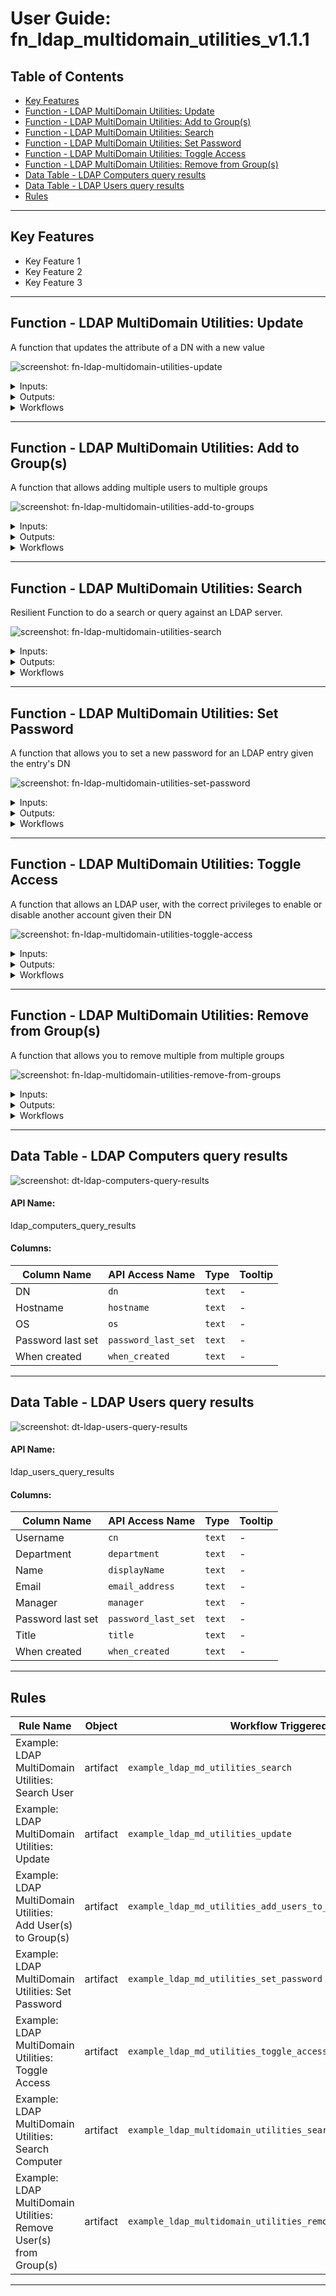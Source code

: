 <!--
  This User README.md is generated by running:
  "resilient-sdk docgen -p fn_ldap_multidomain_utilities --user-guide"

  It is best edited using a Text Editor with a Markdown Previewer. VS Code
  is a good example. Checkout https://guides.github.com/features/mastering-markdown/
  for tips on writing with Markdown

  If you make manual edits and run docgen again, a .bak file will be created

  Store any screenshots in the "doc/screenshots" directory and reference them like:
  ![screenshot: screenshot_1](./screenshots/screenshot_1.png)
-->

# **User Guide:** fn_ldap_multidomain_utilities_v1.1.1

## Table of Contents
- [Key Features](#key-features)
- [Function - LDAP MultiDomain Utilities: Update](#function---ldap-multidomain-utilities-update)
- [Function - LDAP MultiDomain Utilities: Add to Group(s)](#function---ldap-multidomain-utilities-add-to-groups)
- [Function - LDAP MultiDomain Utilities: Search](#function---ldap-multidomain-utilities-search)
- [Function - LDAP MultiDomain Utilities: Set Password](#function---ldap-multidomain-utilities-set-password)
- [Function - LDAP MultiDomain Utilities: Toggle Access](#function---ldap-multidomain-utilities-toggle-access)
- [Function - LDAP MultiDomain Utilities: Remove from Group(s)](#function---ldap-multidomain-utilities-remove-from-groups)
- [Data Table - LDAP Computers query results](#data-table---ldap-computers-query-results)
- [Data Table - LDAP Users query results](#data-table---ldap-users-query-results)
- [Rules](#rules)

---

## Key Features
<!--
  List the Key Features of the Integration
-->
* Key Feature 1
* Key Feature 2
* Key Feature 3

---

## Function - LDAP MultiDomain Utilities: Update
A function that updates the attribute of a DN with a new value

 ![screenshot: fn-ldap-multidomain-utilities-update ](./screenshots/fn-ldap-multidomain-utilities-update.png)

<details><summary>Inputs:</summary>
<p>

| Name | Type | Required | Example | Tooltip |
| ---- | :--: | :------: | ------- | ------- |
| `ldap_md_attribute_name` | `text` | Yes | `-` | The name of the LDAP attribute |
| `ldap_md_attribute_values` | `text` | Yes | `"['value1', 'value2', 'value3']"` | List (as a string representation) of the new attribute values |
| `ldap_md_dn` | `text` | Yes | `-` | Distinguished Name of entry you want to access |
| `ldap_md_domain_name` | `text` | Yes | `-` | A domain name as in app.config which the ldap action is executed. |

</p>
</details>

<details><summary>Outputs:</summary>
<p>

```python
results = {
    # TODO: Copy and paste an example of the Function Output within this code block.
    # To view the output of a Function, run resilient-circuits in DEBUG mode and invoke the Function. 
    # The Function results will be printed in the logs: "resilient-circuits run --loglevel=DEBUG"
}
```

</p>
</details>

<details><summary>Workflows</summary>

  <details><summary>Example Pre-Process Script:</summary>
  <p>

  ```python
  # Once the LDAP MultiDomain Utilities: Search completes, get the DN of the first entry
# which will be the DN of the account you want to update. Then set
# the name of the attribute to update and list the values

inputs.ldap_md_domain_name = 'domain1'
inputs.ldap_md_dn = workflow.properties.search_output["entries"][0]["dn"]
inputs.ldap_md_attribute_name = "homePhone"
inputs.ldap_md_attribute_values = "['081111111']"
# inputs.ldap_md_attribute_values = "['081111111', '082222222']"
  ```

  </p>
  </details>

  <details><summary>Example Post-Process Script:</summary>
  <p>

  ```python
  # If the function is successful in updating the value of the attribute,
# a note is added to the incident

if (results.success):
  noteText = """<br><i style="color: #979ca3">LDAP MultiDomain Utilities: Update workflow <u>complete</u>:</i>
                    An LDAP Attribute has been updated
                    <b>Attribute:</b> {0}
                    <b>New Value(s):</b> {1}
                    <b>DN:</b> '{2}'""".format(results.attribute_name, results.attribute_values, results.user_dn)
  
  incident.addNote(helper.createRichText(noteText))
  ```

  </p>
  </details>

</details>

---
## Function - LDAP MultiDomain Utilities: Add to Group(s)
A function that allows adding multiple users to multiple groups

 ![screenshot: fn-ldap-multidomain-utilities-add-to-groups ](./screenshots/fn-ldap-multidomain-utilities-add-to-groups.png)

<details><summary>Inputs:</summary>
<p>

| Name | Type | Required | Example | Tooltip |
| ---- | :--: | :------: | ------- | ------- |
| `ldap_md_domain_name` | `text` | Yes | `-` | A domain name as in app.config which the ldap action is executed. |
| `ldap_md_multiple_group_dn` | `text` | Yes | `"['dn=Accounts Group,dc=example,dc=com', 'dn=IT Group,dc=example,dc=com']"` | List (represented as a string) of each DN of the related groups |
| `ldap_md_multiple_user_dn` | `text` | Yes | `"['dn=tom smith,dc=example,dc=com', 'dn=ted smith,dc=example,dc=com']"` | List (represented as a string) of each DN of the users |

</p>
</details>

<details><summary>Outputs:</summary>
<p>

```python
results = {
    # TODO: Copy and paste an example of the Function Output within this code block.
    # To view the output of a Function, run resilient-circuits in DEBUG mode and invoke the Function. 
    # The Function results will be printed in the logs: "resilient-circuits run --loglevel=DEBUG"
}
```

</p>
</details>

<details><summary>Workflows</summary>

  <details><summary>Example Pre-Process Script:</summary>
  <p>

  ```python
  # Both inputs must be a string representation of a List

## Example of multiple entries
# inputs.ldap_md_multiple_user_dn = "['dn=user1,dc=example,dc=com', 'dn=user2,dc=example,dc=com']"
# inputs.ldap_md_multiple_group_dn = "['dn=Accounts Group,dc=example,dc=com', 'dn=IT Group,dc=example,dc=com']"

## Note: You can use this handy function below, then not need to worry about the inputs formatting

def into_string_list_format(entries):
  """Function that converts a list or single string into a 'string repersentation of a list'"""
  string_list_to_return = "[{0}]"
  
  # If its a string, assume its one DN, one entry
  if isinstance(entries, basestring):
    return string_list_to_return.format('"{0}"'.format(entries))
  
  # Else assume its a List, so multiple DNs, multiple entries
  else:
    entries_to_add = ""
    for e in entries:
      entries_to_add += '"{0}",'.format(e)
    return string_list_to_return.format(entries_to_add)

list_of_users_dn = ['dn=user1,dc=example,dc=com', 'dn=user2,dc=example,dc=com']

# Both inputs must be a string representation of a List
inputs.ldap_md_multiple_user_dn = into_string_list_format(list_of_users_dn)
inputs.ldap_md_multiple_group_dn = into_string_list_format('dn=Accounts Group,dc=example,dc=com')
  ```

  </p>
  </details>

  <details><summary>Example Post-Process Script:</summary>
  <p>

  ```python
  # If the function is successful in adding the users to said groups,
# a note is added to the incident

if (results.success):
  noteText = """<br><i style="color: #979ca3">LDAP MultiDomain Utilities: Add User(s) to Group(s) <u>complete</u>:</i>
                    <b>User(s):</b> {0}
                    <b>Group(s):</b> {1}""".format(results.users_dn, results.groups_dn)
  
  incident.addNote(helper.createRichText(noteText))
  ```

  </p>
  </details>

</details>

---
## Function - LDAP MultiDomain Utilities: Search
Resilient Function to do a search or query against an LDAP server.

 ![screenshot: fn-ldap-multidomain-utilities-search ](./screenshots/fn-ldap-multidomain-utilities-search.png)

<details><summary>Inputs:</summary>
<p>

| Name | Type | Required | Example | Tooltip |
| ---- | :--: | :------: | ------- | ------- |
| `ldap_md_domain_name` | `text` | Yes | `-` | A domain name as in app.config which the ldap action is executed. |
| `ldap_md_search_attributes` | `text` | No | `-` | A single attribute or a list of attributes to be returned by the LDAP search  |
| `ldap_md_search_base` | `text` | Yes | `-` | The base of the LDAP search request. |
| `ldap_md_search_filter` | `textarea` | Yes | `-` | The filter of the LDAP search request |
| `ldap_md_search_param` | `text` | No | `-` | Parameter used in search filter |

</p>
</details>

<details><summary>Outputs:</summary>
<p>

```python
results = {
    # TODO: Copy and paste an example of the Function Output within this code block.
    # To view the output of a Function, run resilient-circuits in DEBUG mode and invoke the Function. 
    # The Function results will be printed in the logs: "resilient-circuits run --loglevel=DEBUG"
}
```

</p>
</details>

<details><summary>Workflows</summary>

  <details><summary>Example Pre-Process Script:</summary>
  <p>

  ```python
  ##  LDAP Utilities: Search - pre-processing script ##
inputs.ldap_md_domain_name = 'domain1'
inputs.ldap_md_search_base = "dc=example,dc=com"
inputs.ldap_md_search_filter = "(&(objectClass=person)(|(cn=%ldap_param%)(mail=%ldap_param%)))"
inputs.ldap_md_search_attributes = "cn,displayName,mail,pwdLastSet,whenCreated,title,department,userAccountControl,manager,distinguishedName"
inputs.ldap_md_search_param = artifact.value
  ```

  </p>
  </details>

  <details><summary>Example Post-Process Script:</summary>
  <p>

  ```python
  ##  LDAP Utilities: Search - post-processing script ##

#  Globals
ENTRY_TO_DATATABLE_MAP = {
    "cn": "cn",
    "displayName": "displayName",
    "mail": "email_address",
    "pwdLastSet": "password_last_set",
    "whenCreated": "when_created",
    "title": "title",
    "department": "department",
    "manager": "manager"
}


# Processing if the function is a success
if(results.success):
  for entry in results["entries"]:
    
    if entry is None:
      break
    
    else:
      # Add Row
      row = incident.addRow("ldap_users_query_results")
      
      for k in ENTRY_TO_DATATABLE_MAP:

        if entry[k] is None:
          row[ENTRY_TO_DATATABLE_MAP[k]] = "N/A"

        else:
          try:
            # if 'entry[k]' is empty
            if len(entry[k]) == 0:
              row[ENTRY_TO_DATATABLE_MAP[k]] = "N/A"
            
            # Handle for Active Directory
            elif isinstance(entry[k], unicode):
              row[ENTRY_TO_DATATABLE_MAP[k]] = entry[k]
            
            # Handle for OpenLdap
            else:
              row[ENTRY_TO_DATATABLE_MAP[k]] = entry[k][0]
          
          except IndexError:
            row[ENTRY_TO_DATATABLE_MAP[k]] = "N/A"
  ```

  </p>
  </details>

</details>

---
## Function - LDAP MultiDomain Utilities: Set Password
A function that allows you to set a new password for an LDAP entry given the entry's DN

 ![screenshot: fn-ldap-multidomain-utilities-set-password ](./screenshots/fn-ldap-multidomain-utilities-set-password.png)

<details><summary>Inputs:</summary>
<p>

| Name | Type | Required | Example | Tooltip |
| ---- | :--: | :------: | ------- | ------- |
| `ldap_md_dn` | `text` | Yes | `-` | Distinguished Name of entry you want to access |
| `ldap_md_domain_name` | `text` | Yes | `-` | A domain name as in app.config which the ldap action is executed. |
| `ldap_md_new_auto_password_len` | `text` | No | `-` | Lenght for auto-generated password |
| `ldap_md_new_password` | `text` | No | `-` | The new password you want to set for the entry. If empty will auto generate password with lenght as in ldap_md_new_auto_password_len (8 default) |
| `ldap_md_return_new_password` | `boolean` | Yes | `-` | Choose if new password is returned in results |

</p>
</details>

<details><summary>Outputs:</summary>
<p>

```python
results = {
    # TODO: Copy and paste an example of the Function Output within this code block.
    # To view the output of a Function, run resilient-circuits in DEBUG mode and invoke the Function. 
    # The Function results will be printed in the logs: "resilient-circuits run --loglevel=DEBUG"
}
```

</p>
</details>

<details><summary>Workflows</summary>

  <details><summary>Example Pre-Process Script:</summary>
  <p>

  ```python
  # Once the LDAP Utilities: Search completes, get the DN of the first entry
# which will be the DN of the account you want to set a Set a New Password for

inputs.ldap_md_domain_name = 'domain1'
inputs.ldap_md_dn = workflow.properties.search_output["entries"][0]["dn"]
inputs.ldap_md_new_auto_password_len = '12'
inputs.ldap_md_return_new_password = True
  ```

  </p>
  </details>

  <details><summary>Example Post-Process Script:</summary>
  <p>

  ```python
  # If the function is successful in changing the users password,
# a note is added to the incident

if (results.success):
  noteText = """<br><i style="color: #979ca3">LDAP MultiDomain Utilities: Set Password workflow <u>complete</u>:</i>
                    A New Password has been set for:
                    <b>Email:</b> <u style="color: #7fb0ff">{0}</u>
                    <b>DN:</b> '{1}'
                    <b>New password:</b> '{2}'""".format(artifact.value, results.user_dn, results.new_password)
  
  incident.addNote(helper.createRichText(noteText))
  ```

  </p>
  </details>

</details>

---
## Function - LDAP MultiDomain Utilities: Toggle Access
A function that allows an LDAP user, with the correct privileges to enable or disable another account given their DN

 ![screenshot: fn-ldap-multidomain-utilities-toggle-access ](./screenshots/fn-ldap-multidomain-utilities-toggle-access.png)

<details><summary>Inputs:</summary>
<p>

| Name | Type | Required | Example | Tooltip |
| ---- | :--: | :------: | ------- | ------- |
| `ldap_md_dn` | `text` | Yes | `-` | Distinguished Name of entry you want to access |
| `ldap_md_domain_name` | `text` | Yes | `-` | A domain name as in app.config which the ldap action is executed. |
| `ldap_md_toggle_access` | `select` | Yes | `-` | Either enable or disable the user |

</p>
</details>

<details><summary>Outputs:</summary>
<p>

```python
results = {
    # TODO: Copy and paste an example of the Function Output within this code block.
    # To view the output of a Function, run resilient-circuits in DEBUG mode and invoke the Function. 
    # The Function results will be printed in the logs: "resilient-circuits run --loglevel=DEBUG"
}
```

</p>
</details>

<details><summary>Workflows</summary>

  <details><summary>Example Pre-Process Script:</summary>
  <p>

  ```python
  # Once the LDAP MultiDomain Utilities: Search completes, get the DN of the first entry
# which will be the DN of the account you want to set a Toggle Access for

inputs.ldap_md_domain_name = 'domain1'
inputs.ldap_md_dn = workflow.properties.search_output["entries"][0]["dn"]
  ```

  </p>
  </details>

  <details><summary>Example Post-Process Script:</summary>
  <p>

  ```python
  # If the function is successful in updating users access rights,
# a note is added to the incident

if (results.success):
  
  color = "#45bc27" #green
  
  if (results.user_status == "Disabled"):
    color = "#ff402b" #red
  
  noteText = """<br><i style="color: #979ca3">LDAP MultiDomain Utilities: Toggle Access workflow <u>complete</u>:</i>
                    <b>Email:</b> <u style="color: #7fb0ff">{0}</u>
                    <b>Status:</b> <b style="color: {1}">{2}</b>
                    <b>DN:</b> '{3}'""".format(artifact.value, color, results.user_status, results.user_dn)
  
  incident.addNote(helper.createRichText(noteText))
  ```

  </p>
  </details>

</details>

---
## Function - LDAP MultiDomain Utilities: Remove from Group(s)
A function that allows you to remove multiple from multiple groups

 ![screenshot: fn-ldap-multidomain-utilities-remove-from-groups ](./screenshots/fn-ldap-multidomain-utilities-remove-from-groups.png)

<details><summary>Inputs:</summary>
<p>

| Name | Type | Required | Example | Tooltip |
| ---- | :--: | :------: | ------- | ------- |
| `ldap_md_domain_name` | `text` | Yes | `-` | A domain name as in app.config which the ldap action is executed. |
| `ldap_md_multiple_group_dn` | `text` | Yes | `"['dn=Accounts Group,dc=example,dc=com', 'dn=IT Group,dc=example,dc=com']"` | List (represented as a string) of each DN of the related groups |
| `ldap_md_multiple_user_dn` | `text` | Yes | `"['dn=tom smith,dc=example,dc=com', 'dn=ted smith,dc=example,dc=com']"` | List (represented as a string) of each DN of the users |

</p>
</details>

<details><summary>Outputs:</summary>
<p>

```python
results = {
    # TODO: Copy and paste an example of the Function Output within this code block.
    # To view the output of a Function, run resilient-circuits in DEBUG mode and invoke the Function. 
    # The Function results will be printed in the logs: "resilient-circuits run --loglevel=DEBUG"
}
```

</p>
</details>

<details><summary>Workflows</summary>

  <details><summary>Example Pre-Process Script:</summary>
  <p>

  ```python
  # Both inputs must be a string representation of a List

## Example of multiple entries
# inputs.ldap_md_multiple_user_dn = "['dn=user1,dc=example,dc=com', 'dn=user2,dc=example,dc=com']"
# inputs.ldap_md_multiple_group_dn = "['dn=Accounts Group,dc=example,dc=com', 'dn=IT Group,dc=example,dc=com']"

## Note: You can use this handy function below, then not need to worry about the inputs formatting

def into_string_list_format(entries):
  """Function that converts a list or single string into a 'string repersentation of a list'"""
  string_list_to_return = "[{0}]"
  
  # If its a string, assume its one DN, one entry
  if isinstance(entries, basestring):
    return string_list_to_return.format('"{0}"'.format(entries))
  
  # Else assume its a List, so multiple DNs, multiple entries
  else:
    entries_to_add = ""
    for e in entries:
      entries_to_add += '"{0}",'.format(e)
    return string_list_to_return.format(entries_to_add)

list_of_users_dn = ['dn=user1,dc=example,dc=com', 'dn=user2,dc=example,dc=com']

# Both inputs must be a string representation of a List
inputs.ldap_md_multiple_user_dn = into_string_list_format(list_of_users_dn)
inputs.ldap_md_multiple_group_dn = into_string_list_format('dn=Accounts Group,dc=example,dc=com')
  ```

  </p>
  </details>

  <details><summary>Example Post-Process Script:</summary>
  <p>

  ```python
  # If the function is successful in removing the users from said groups,
# a note is added to the incident

if (results.success):
  
  if (results.users_dn is None):
    noteText = """<br><i style="color: #979ca3">LDAP MultiDomain Utilities: Remove User from Group(s) <u>complete</u>:</i>
                  <b>No users found. Check inputted user DN's</b>"""
  
  else:
    noteText = """<br><i style="color: #979ca3">LDAP MultiDomain Utilities: Remove User from Group(s) <u>complete</u>:</i>
                    <b>User(s):</b> {0}
                    <b>Group(s):</b> {1}""".format(results.users_dn, results.groups_dn)
  
  incident.addNote(helper.createRichText(noteText))
  ```

  </p>
  </details>

</details>

---

## Data Table - LDAP Computers query results

 ![screenshot: dt-ldap-computers-query-results](./screenshots/dt-ldap-computers-query-results.png)

#### API Name:
ldap_computers_query_results

#### Columns:
| Column Name | API Access Name | Type | Tooltip |
| ----------- | --------------- | ---- | ------- |
| DN | `dn` | `text` | - |
| Hostname | `hostname` | `text` | - |
| OS | `os` | `text` | - |
| Password last set | `password_last_set` | `text` | - |
| When created | `when_created` | `text` | - |

---
## Data Table - LDAP Users query results

 ![screenshot: dt-ldap-users-query-results](./screenshots/dt-ldap-users-query-results.png)

#### API Name:
ldap_users_query_results

#### Columns:
| Column Name | API Access Name | Type | Tooltip |
| ----------- | --------------- | ---- | ------- |
| Username | `cn` | `text` | - |
| Department | `department` | `text` | - |
| Name | `displayName` | `text` | - |
| Email | `email_address` | `text` | - |
| Manager | `manager` | `text` | - |
| Password last set | `password_last_set` | `text` | - |
| Title | `title` | `text` | - |
| When created | `when_created` | `text` | - |

---



## Rules
| Rule Name | Object | Workflow Triggered |
| --------- | ------ | ------------------ |
| Example: LDAP MultiDomain Utilities: Search User | artifact | `example_ldap_md_utilities_search` |
| Example: LDAP MultiDomain Utilities: Update | artifact | `example_ldap_md_utilities_update` |
| Example: LDAP MultiDomain Utilities: Add User(s) to Group(s) | artifact | `example_ldap_md_utilities_add_users_to_groups` |
| Example: LDAP MultiDomain Utilities: Set Password | artifact | `example_ldap_md_utilities_set_password` |
| Example: LDAP MultiDomain Utilities: Toggle Access | artifact | `example_ldap_md_utilities_toggle_access` |
| Example: LDAP MultiDomain Utilities: Search Computer | artifact | `example_ldap_multidomain_utilities_search_computer` |
| Example: LDAP MultiDomain Utilities: Remove User(s) from Group(s) | artifact | `example_ldap_multidomain_utilities_remove_users_from_groups` |

---

<!--
## Inform Resilient Users
  Use this section to optionally provide additional information so that Resilient playbook 
  designer can get the maximum benefit of your integration.
-->